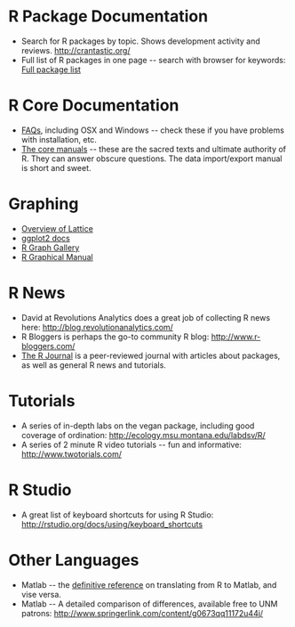 # R Package Documentation #
  * Search for R packages by topic.  Shows development activity and reviews.  http://crantastic.org/
  * Full list of R packages in one page -- search with browser for keywords: [Full package list](http://cran.r-project.org/web/packages/available_packages_by_name.html)

# R Core Documentation #
  * [FAQs](http://cran.r-project.org/faqs.html), including OSX and Windows -- check these if you have problems with installation, etc.
  * [The core manuals](http://cran.r-project.org/manuals.html) -- these are the sacred texts and ultimate authority of R.   They can answer obscure questions.  The data import/export manual is short and sweet.

# Graphing #
  * [Overview of Lattice](http://science.nature.nps.gov/im/datamgmt/statistics/r/advanced/latticegraphics.cfm)
  * [ggplot2 docs](http://docs.ggplot2.org/current/)
  * [R Graph Gallery](http://rgraphgallery.blogspot.com/)
  * [R Graphical Manual](http://rgm3.lab.nig.ac.jp/RGM/R_image_list?navi_idx=0)

# R News #
  * David at Revolutions Analytics does a great job of collecting R news here: http://blog.revolutionanalytics.com/
  * R Bloggers is perhaps the go-to community R blog:  http://www.r-bloggers.com/
  * [The R Journal](http://journal.r-project.org/) is a peer-reviewed journal with articles about packages, as well as general R news and tutorials.

# Tutorials #
  * A series of in-depth labs on the vegan package, including good coverage of ordination: http://ecology.msu.montana.edu/labdsv/R/
  * A series of 2 minute R video tutorials -- fun and informative: http://www.twotorials.com/

# R Studio #
  * A great list of keyboard shortcuts for using R Studio: http://rstudio.org/docs/using/keyboard_shortcuts

# Other Languages #
  * Matlab -- the [definitive reference](http://www.math.umaine.edu/~hiebeler/comp/matlabR.html) on translating from R to Matlab, and vise versa.
  * Matlab -- A detailed comparison of differences, available free to UNM patrons: http://www.springerlink.com/content/g0673qq11172u44j/